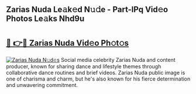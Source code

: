 ## Zarias Nuda Le𝚊k𝚎d N𝚞𝚍e - Part-lPq Vid𝚎o Photos Le𝚊ks Nhd9u

# <h2><a href="http://fbed049.evod.top/?m=Zarias+Nuda">🔗 👉🔴 Zarias Nuda Vid𝚎o Ph𝚘t𝚘s</a></h2>

[![Zarias Nuda N𝚞d𝚎s](https://i.imgur.com/8V9OHl7.gif)](http://fbed049.evod.top/?m=Zarias+Nuda)
Social media celebrity Zarias Nuda and content producer, known for sharing dance and lifestyle themes through collaborative dance routines and brief videos. Zarias Nuda public image is one of charisma and charm, but he's also known for his fierce determination and unwavering commitment. 
